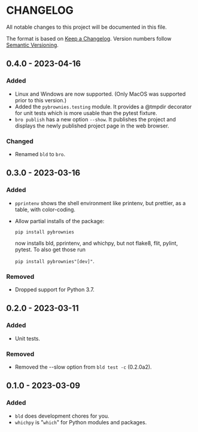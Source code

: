 # CHANGELOG

All notable changes to this project will be documented in this file.

The format is based on [Keep a Changelog](https://keepachangelog.com/en/1.1.0/).
Version numbers follow [Semantic Versioning](https://semver.org/spec/v2.0.0.html).

## 0.4.0 - 2023-04-16

### Added

- Linux and Windows are now supported. (Only MacOS was supported prior to this
  version.)
- Added the `pybrownies.testing` module. It provides a @tmpdir decorator for
  unit tests which is more usable than the pytest fixture.
- `bro publish` has a new option `--show`. It publishes the project and
  displays the newly published project page in the web browser.

### Changed

- Renamed `bld` to `bro`.

## 0.3.0 - 2023-03-16

### Added

- `pprintenv` shows the shell environment like printenv, but prettier, as a
  table, with color-coding.
- Allow partial installs of the package:

  `pip install pybrownies`

  now installs bld, pprintenv, and whichpy, but not flake8, flit, pylint, pytest. To also get those run

  `pip install pybrownies"[dev]"`.

### Removed

- Dropped support for Python 3.7.

## 0.2.0 - 2023-03-11

### Added

- Unit tests.

### Removed

- Removed the --slow option from `bld test -c` (0.2.0a2).

## 0.1.0 - 2023-03-09

### Added

- `bld` does development chores for you.
- `whichpy` is "`which`" for Python modules and packages.
